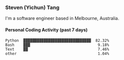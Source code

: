 ### Steven (Yichun) Tang

I'm a software engineer based in Melbourne, Australia.

#### Personal Coding Activity (past 7 days)
```
Python  ▓▓▓▓▓▓▓▓▓▓▓▓▓▓▓▓▓▓▓▓▓▓▓▓▓▓▓▓▓▓  82.32%
Bash    ▓▓▓                              9.18%
Text    ▓▓                               7.46%
other                                    1.04%
```
